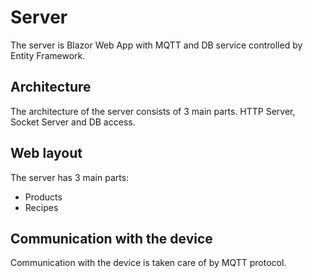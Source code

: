 # Server
The server is Blazor Web App with MQTT and DB service controlled by Entity Framework.

## Architecture
The architecture of the server consists of 3 main parts. HTTP Server, Socket Server and DB access.

## Web layout
The server has 3 main parts:
- Products
- Recipes

## Communication with the device
Communication with the device is taken care of by MQTT protocol.